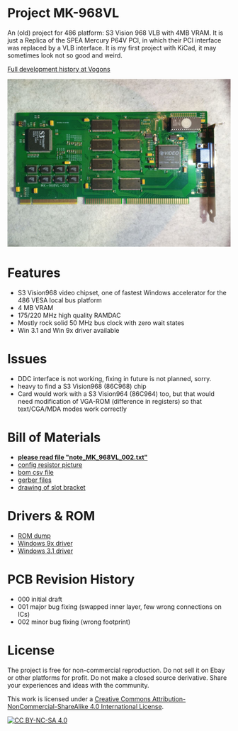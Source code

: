 # Project  MK-968VL 
An (old) project for 486 platform: S3 Vision 968 VLB with 4MB VRAM.
It is just a Replica of the SPEA Mercury P64V PCI, in which their PCI interface was replaced by a VLB interface.
It is my first project with KiCad, it may sometimes look not so good and weird.

[Full development history at Vogons](https://www.vogons.org/viewtopic.php?f=63&t=76602)

![pictures](https://github.com/matt1187/968VL/blob/main/picture/968VL_1.jpg)




# Features
- S3 Vision968 video chipset, one of fastest Windows accelerator for the 486 VESA local bus platform
- 4 MB VRAM
- 175/220 MHz high quality RAMDAC
- Mostly rock solid 50 MHz bus clock with zero wait states
- Win 3.1 and Win 9x driver available

  
# Issues
- DDC interface is not working, fixing in future is not planned, sorry.
- heavy to find a S3 Vision968 (86C968) chip
- Card would work with a S3 Vision964 (86C964) too, but that would need modification of VGA-ROM (difference in registers) so that text/CGA/MDA modes work correctly

 



# Bill of Materials
- [**please read file "note_MK_968VL_002.txt"**](https://github.com/matt1187/968VL/blob/main/gerber/note_MK_968VL_002.txt)
- [config resistor picture](https://github.com/matt1187/968VL/blob/main/gerber/config_resistor.JPG)
- [bom csv file](https://github.com/matt1187/968VL/blob/main/gerber/968.csv)
- [gerber files](https://github.com/matt1187/968VL/blob/main/gerber/)
- [drawing of slot bracket](https://github.com/matt1187/968VL/blob/main/mechanical/bracket_968VL_01.pdf)

# Drivers & ROM
- [ROM dump](https://github.com/matt1187/968VL/blob/main/rom/968V_ROM.zip)
- [Windows 9x driver](https://github.com/matt1187/968VL/blob/main/driver/W95_S3_driver%200109B.ZIP)
- [Windows 3.1 driver](https://github.com/matt1187/968VL/blob/main/driver/WIN31_vision96815B4.ZIP)





# PCB Revision History
- 000 initial draft
- 001 major bug fixing (swapped inner layer, few wrong connections on ICs)
- 002 minor bug fixing (wrong footprint)


# License
The project is free for non-commercial reproduction. Do not sell it on Ebay or other platforms for profit. Do not make a closed source derivative. Share your experiences and ideas with the community.

This work is licensed under a [Creative Commons Attribution-NonCommercial-ShareAlike 4.0 International License][cc-by-nc-sa].

[![CC BY-NC-SA 4.0][cc-by-nc-sa-image]][cc-by-nc-sa]

[cc-by-nc-sa]: http://creativecommons.org/licenses/by-nc-sa/4.0/
[cc-by-nc-sa-image]: https://licensebuttons.net/l/by-nc-sa/4.0/88x31.png

